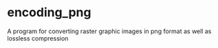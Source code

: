 # encoding_png
A program for converting raster graphic images in png format as well as lossless compression
